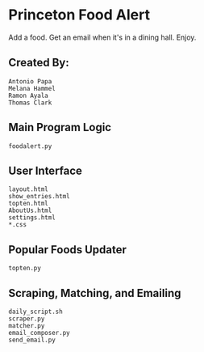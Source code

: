 # Princeton Food Alert
Add a food. Get an email when it's in a dining hall. Enjoy.

## Created By:
```
Antonio Papa
Melana Hammel
Ramon Ayala
Thomas Clark
```

## Main Program Logic
```
foodalert.py
```

## User Interface
```
layout.html
show_entries.html
topten.html
AboutUs.html
settings.html
*.css
```

## Popular Foods Updater
```
topten.py
```

## Scraping, Matching, and Emailing
```
daily_script.sh
scraper.py
matcher.py
email_composer.py
send_email.py
```
